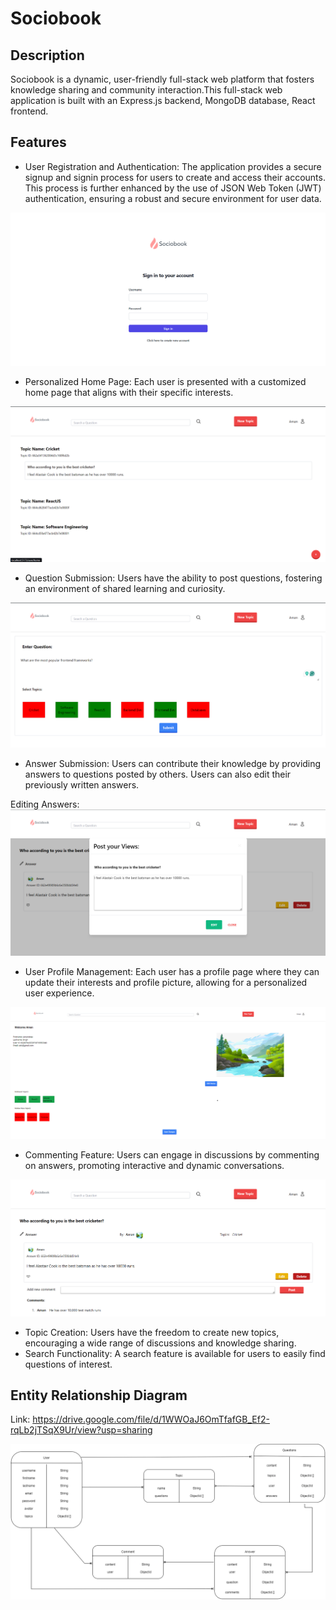 # Sociobook

## Description

Sociobook is a dynamic, user-friendly full-stack web platform that fosters knowledge sharing and community interaction.This full-stack web application is built with an Express.js backend, MongoDB database, React frontend.

## Features

- User Registration and Authentication: The application provides a secure signup and signin process for users to create and access their accounts. This process is further enhanced by the use of JSON Web Token (JWT) authentication, ensuring a robust and secure environment for user data.

![alt text](https://github.com/AmandeepSingh285/Sociobook/blob/Sociobook-final/login.png?raw=true)

- Personalized Home Page: Each user is presented with a customized home page that aligns with their specific interests.

![alt text](https://github.com/AmandeepSingh285/Sociobook/blob/Sociobook-final/home.png?raw=true)

- Question Submission: Users have the ability to post questions, fostering an environment of shared learning and curiosity.

![alt text](https://github.com/AmandeepSingh285/Sociobook/blob/Sociobook-final/new-ques.png?raw=true)

- Answer Submission: Users can contribute their knowledge by providing answers to questions posted by others. Users can also edit their previously written answers.

Editing Answers:
![alt text](https://github.com/AmandeepSingh285/Sociobook/blob/Sociobook-final/ans-edit.png?raw=true)

- User Profile Management: Each user has a profile page where they can update their interests and profile picture, allowing for a personalized user experience.

![alt text](https://github.com/AmandeepSingh285/Sociobook/blob/Sociobook-final/profile.png?raw=true)

- Commenting Feature: Users can engage in discussions by commenting on answers, promoting interactive and dynamic conversations.

![alt text](https://github.com/AmandeepSingh285/Sociobook/blob/Sociobook-final/add-comments.png?raw=true)

- Topic Creation: Users have the freedom to create new topics, encouraging a wide range of discussions and knowledge sharing.
- Search Functionality: A search feature is available for users to easily find questions of interest.

## Entity Relationship Diagram

Link: https://drive.google.com/file/d/1WWOaJ6OmTfafGB_Ef2-rqLb2jTSqX9Ur/view?usp=sharing

![alt text](https://github.com/AmandeepSingh285/Sociobook/blob/Sociobook-final/Database_diagram.png?raw=true)
